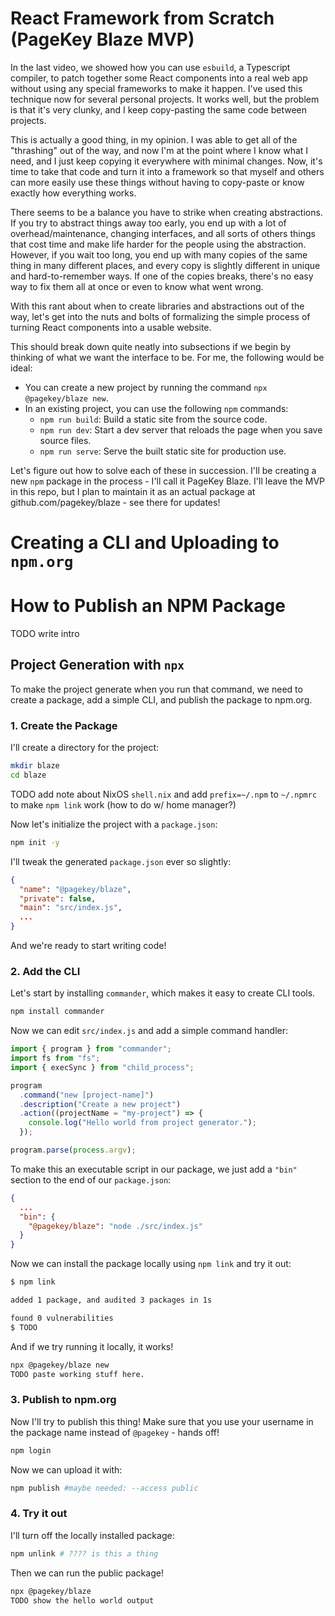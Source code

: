 # React Framework from Scratch (PageKey Blaze MVP)

In the last video, we showed how you can use `esbuild`, a Typescript compiler, to patch together some React components into a real web app without using any special frameworks to make it happen. I've used this technique now for several personal projects. It works well, but the problem is that it's very clunky, and I keep copy-pasting the same code between projects.

This is actually a good thing, in my opinion. I was able to get all of the "thrashing" out of the way, and now I'm at the point where I know what I need, and I just keep copying it everywhere with minimal changes. Now, it's time to take that code and turn it into a framework so that myself and others can more easily use these things without having to copy-paste or know exactly how everything works.

There seems to be a balance you have to strike when creating abstractions. If you try to abstract things away too early, you end up with a lot of overhead/maintenance, changing interfaces, and all sorts of others things that cost time and make life harder for the people using the abstraction. However, if you wait too long, you end up with many copies of the same thing in many different places, and every copy is slightly different in unique and hard-to-remember ways. If one of the copies breaks, there's no easy way to fix them all at once or even to know what went wrong.

With this rant about when to create libraries and abstractions out of the way, let's get into the nuts and bolts of formalizing the simple process of turning React components into a usable website.

This should break down quite neatly into subsections if we begin by thinking of what we want the interface to be. For me, the following would be ideal:

- You can create a new project by running the command `npx @pagekey/blaze new`.
- In an existing project, you can use the following `npm` commands:
  - `npm run build`: Build a static site from the source code.
  - `npm run dev`: Start a dev server that reloads the page when you save source files.
  - `npm run serve`: Serve the built static site for production use.

Let's figure out how to solve each of these in succession. I'll be creating a new `npm` package in the process - I'll call it PageKey Blaze. I'll leave the MVP in this repo, but I plan to maintain it as an actual package at github.com/pagekey/blaze - see there for updates!

# Creating a CLI and Uploading to `npm.org`
# How to Publish an NPM Package

TODO write intro

## Project Generation with `npx`

To make the project generate when you run that command, we need to create a package, add a simple CLI, and publish the package to npm.org.

### 1. Create the Package

I'll create a directory for the project:

```bash
mkdir blaze
cd blaze
```

TODO add note about NixOS `shell.nix` and add `prefix=~/.npm` to `~/.npmrc` to make `npm link` work (how to do w/ home manager?)

Now let's initialize the project with a `package.json`:

```bash
npm init -y
```

I'll tweak the generated `package.json` ever so slightly:

```json
{
  "name": "@pagekey/blaze",
  "private": false,
  "main": "src/index.js",
  ...
}
```

And we're ready to start writing code!


### 2. Add the CLI

Let's start by installing `commander`, which makes it easy to create CLI tools.

```bash
npm install commander
```

Now we can edit `src/index.js` and add a simple command handler:

```js
import { program } from "commander";
import fs from "fs";
import { execSync } from "child_process";

program
  .command("new [project-name]")
  .description("Create a new project")
  .action((projectName = "my-project") => {
    console.log("Hello world from project generator.");
  });

program.parse(process.argv);
```

To make this an executable script in our package, we just add a `"bin"` section to the end of our `package.json`:

```json
{
  ...
  "bin": {
    "@pagekey/blaze": "node ./src/index.js"
  }
}
```

Now we can install the package locally using `npm link` and try it out:

```bash
$ npm link

added 1 package, and audited 3 packages in 1s

found 0 vulnerabilities
$ TODO
```

And if we try running it locally, it works!

```bash
npx @pagekey/blaze new
TODO paste working stuff here.
```


### 3. Publish to npm.org

Now I'll try to publish this thing! Make sure that you use your username in the package name instead of `@pagekey` - hands off!

```bash
npm login
```

Now we can upload it with:

```bash
npm publish #maybe needed: --access public
```


### 4. Try it out

I'll turn off the locally installed package:

```bash
npm unlink # ???? is this a thing
```

Then we can run the public package!

```bash
npx @pagekey/blaze
TODO show the hello world output
```
